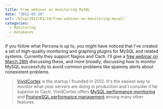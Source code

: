 ```yaml
---
title: Free webinar on monitoring MySQL
date: "2012-03-19"
url: /blog/2012/03/19/free-webinar-on-monitoring-mysql/
categories:
  - Monitoring
  - Databases
---
```

If you follow what Percona is up to, you might have noticed that I've created a set of high-quality monitoring and graphing plugins for MySQL and related systems. Currently they support Nagios and Cacti. I'll give a [free webinar on March 28th](http://www.percona.com/webinars/2012-03-28-monitoring-mysql-with-percona-monitoring-plugins/) discussing these, and more broadly, discussing how to monitor MySQL successfully to avoid common problems like spammy alerts about nonexistent problems.

> [VividCortex](https://vividcortex.com/) is the startup I founded in 2012. It's the easiest way to monitor what
> your servers are doing in production and I consider it far superior to Cacti. VividCortex offers [MySQL performance
> monitoring](https://vividcortex.com/monitoring/mysql/) and [PostgreSQL
> performance management](https://vividcortex.com/monitoring/postgres/) among many
> other features.



